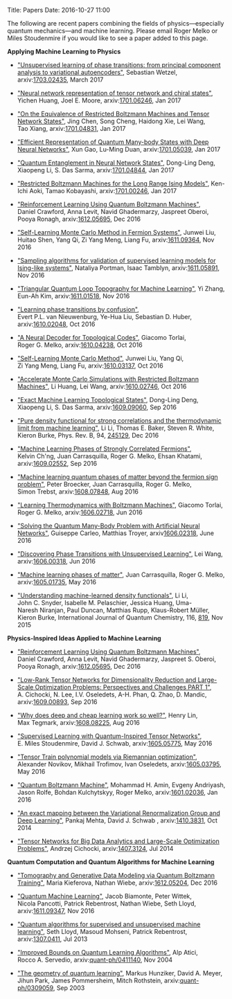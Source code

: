 Title: Papers
Date: 2016-10-27 11:00

The following are recent papers combining the fields of physics&mdash;especially quantum mechanics&mdash;and machine learning.
Please email Roger Melko or Miles Stoudenmire if you would like to see a paper added to this page.

<b> Applying Machine Learning to Physics </b>

- <a href="https://arxiv.org/abs/1703.02435">"Unsupervised learning of phase transitions: from principal component analysis to variational autoencoders"</a>, Sebastian&nbsp;Wetzel, arxiv:<a href="https://arxiv.org/abs/1703.02435">1703.02435</a>, March 2017

- <a href="https://arxiv.org/abs/1701.06246">"Neural network representation of tensor network and chiral states"</a>, Yichen&nbsp;Huang, Joel E.&nbsp;Moore, arxiv:<a href="https://arxiv.org/abs/1701.06246">1701.06246</a>, Jan 2017

- <a href="https://arxiv.org/abs/1701.04831">"On the Equivalence of Restricted Boltzmann Machines and Tensor Network States"</a>, Jing&nbsp;Chen, Song&nbsp;Cheng, Haidong&nbsp;Xie, Lei&nbsp;Wang, Tao&nbsp;Xiang, arxiv:<a href="https://arxiv.org/abs/1701.04831">1701.04831</a>, Jan 2017

- <a href="https://arxiv.org/abs/1701.05039">"Efficient Representation of Quantum Many-body States with Deep Neural Networks"</a>, Xun&nbsp;Gao, Lu-Ming&nbsp;Duan, arxiv:<a href="https://arxiv.org/abs/1701.05039">1701.05039</a>, Jan 2017

- <a href="https://arxiv.org/abs/1701.04844">"Quantum Entanglement in Neural Network States"</a>, Dong-Ling&nbsp;Deng, Xiaopeng&nbsp;Li, S.&nbsp;Das Sarma, arxiv:<a href="https://arxiv.org/abs/1701.04844">1701.04844</a>, Jan 2017

- <a href="https://arxiv.org/abs/1701.00246">"Restricted Boltzmann Machines for the Long Range Ising Models"</a>, Ken-Ichi&nbsp;Aoki, Tamao&nbsp;Kobayashi, arxiv:<a href="https://arxiv.org/abs/1701.00246">1701.00246</a>, Jan 2017


- <a href="https://arxiv.org/abs/1612.05695">"Reinforcement Learning Using Quantum Boltzmann Machines"</a>, Daniel&nbsp;Crawford, Anna&nbsp;Levit, Navid&nbsp;Ghadermarzy, Jaspreet&nbsp;Oberoi, Pooya&nbsp;Ronagh, arxiv:<a href="https://arxiv.org/abs/1612.05695">1612.05695</a>, Dec 2016

- <a href="https://arxiv.org/abs/1611.09364">"Self-Learning Monte Carlo Method in Fermion Systems"</a>, Junwei&nbsp;Liu, Huitao&nbsp;Shen, Yang&nbsp;Qi, Zi&nbsp;Yang&nbsp;Meng, Liang&nbsp;Fu, arxiv:<a href="https://arxiv.org/abs/1611.09364">1611.09364</a>, Nov 2016

- <a href="https://arxiv.org/abs/1611.05891">"Sampling algorithms for validation of supervised learning models for Ising-like systems"</a>, Nataliya&nbsp;Portman, Isaac&nbsp;Tamblyn, arxiv:<a href="https://arxiv.org/abs/1611.05891">1611.05891</a>, Nov 2016

- <a href="http://arxiv.org/abs/1611.01518">"Triangular Quantum Loop Topography for Machine Learning"</a>, Yi&nbsp;Zhang, Eun-Ah&nbsp;Kim, arxiv:<a href="http://arxiv.org/abs/1611.01518">1611.01518</a>, Nov 2016

- <a href="https://arxiv.org/abs/1610.02048">"Learning phase transitions by confusion"</a>, Evert&nbsp;P.L.&nbsp;van&nbsp;Nieuwenburg,&nbsp;Ye-Hua&nbsp;Liu,&nbsp;Sebastian&nbsp;D.&nbsp;Huber, arxiv:<a href="https://arxiv.org/abs/1610.02048">1610.02048</a>, Oct 2016

- <a href="http://arxiv.org/abs/1610.04238">"A Neural Decoder for Topological Codes"</a>, Giacomo&nbsp;Torlai, Roger&nbsp;G.&nbsp;Melko, arxiv:<a href="http://arxiv.org/abs/1610.04238">1610.04238</a>, Oct 2016

- <a href="http://arxiv.org/abs/1610.03137">"Self-Learning Monte Carlo Method"</a>, Junwei&nbsp;Liu, Yang&nbsp;Qi, Zi&nbsp;Yang&nbsp;Meng, Liang&nbsp;Fu, arxiv:<a href="http://arxiv.org/abs/1610.03137">1610.03137</a>, Oct 2016

- <a href="http://arxiv.org/abs/1610.02746">"Accelerate Monte Carlo Simulations with Restricted Boltzmann Machines"</a>, Li&nbsp;Huang, Lei&nbsp;Wang, arxiv:<a href="http://arxiv.org/abs/1610.02746">1610.02746</a>, Oct 2016

- <a href="https://arxiv.org/abs/1609.09060">"Exact Machine Learning Topological States"</a>, Dong-Ling&nbsp;Deng, Xiaopeng&nbsp;Li, S.&nbsp;Das Sarma, arxiv:<a href="https://arxiv.org/abs/1609.09060">1609.09060</a>, Sep 2016

- <a href="https://journals.aps.org/prb/abstract/10.1103/PhysRevB.94.245129">"Pure density functional for strong correlations and the thermodynamic limit from machine learning"</a>, Li&nbsp;Li, Thomas&nbsp;E.&nbsp;Baker, Steven&nbsp;R.&nbsp;White, Kieron&nbsp;Burke, Phys. Rev. B, 94, <a href="https://journals.aps.org/prb/abstract/10.1103/PhysRevB.94.245129">245129</a>, Dec 2016

- <a href="http://arxiv.org/abs/1609.02552">"Machine Learning Phases of Strongly Correlated Fermions"</a>, Kelvin&nbsp;Ch'ng, Juan&nbsp;Carrasquilla, Roger&nbsp;G.&nbsp;Melko, Ehsan&nbsp;Khatami, arxiv:<a href="http://arxiv.org/abs/1609.02552">1609.02552</a>, Sep 2016

- <a href="http://arxiv.org/abs/1608.07848">"Machine learning quantum phases of matter beyond the fermion sign problem"</a>, Peter&nbsp;Broecker, Juan&nbsp;Carrasquilla, Roger&nbsp;G.&nbsp;Melko, Simon&nbsp;Trebst, arxiv:<a href="http://arxiv.org/abs/1608.07848">1608.07848</a>, Aug 2016

- <a href="http://arxiv.org/abs/1606.02718">"Learning Thermodynamics with Boltzmann Machines"</a>, Giacomo&nbsp;Torlai, Roger&nbsp;G.&nbsp;Melko, arxiv:<a href="http://arxiv.org/abs/1606.02718">1606.02718</a>, Jun 2016

- <a href="https://arxiv.org/abs/1606.02318">"Solving the Quantum Many-Body Problem with Artificial Neural Networks"</a>, Guiseppe&nbsp;Carleo, Matthias&nbsp;Troyer, arxiv<a href="https://arxiv.org/abs/1606.02318">1606.02318</a>, June 2016

- <a href="http://arxiv.org/abs/1606.00318">"Discovering Phase Transitions with Unsupervised Learning"</a>, Lei&nbsp;Wang, arxiv:<a href="http://arxiv.org/abs/1606.00318">1606.00318</a>, Jun 2016

- <a href="http://arxiv.org/abs/1605.01735">"Machine learning phases of matter"</a>, Juan&nbsp;Carrasquilla, Roger&nbsp;G.&nbsp;Melko, arxiv:<a href="http://arxiv.org/abs/1605.01735">1605.01735</a>, May 2016

- <a href="http://onlinelibrary.wiley.com/doi/10.1002/qua.25040/abstract">"Understanding machine-learned density functionals"</a>, Li&nbsp;Li, John&nbsp;C.&nbsp;Snyder, Isabelle&nbsp;M.&nbsp;Pelaschier, Jessica&nbsp;Huang, Uma-Naresh&nbsp;Niranjan, Paul&nbsp;Duncan, Matthias&nbsp;Rupp, Klaus-Robert&nbsp;Müller, Kieron&nbsp;Burke, International Journal of Quantum Chemistry, 116, <a href="http://onlinelibrary.wiley.com/doi/10.1002/qua.25040/abstract">819</a>, Nov 2015


<b> Physics-Inspired Ideas Applied to Machine Learning</b>

- <a href="http://arxiv.org/abs/1612.05695">"Reinforcement Learning Using Quantum Boltzmann Machines"</a>, Daniel&nbsp;Crawford, Anna&nbsp;Levit, Navid&nbsp;Ghadermarzy, Jaspreet&nbsp;S.&nbsp;Oberoi, Pooya&nbsp;Ronagh, arxiv:<a href="http://arxiv.org/abs/1612.05695">1612.05695</a>, Dec 2016

- <a href="http://arxiv.org/abs/1609.00893">"Low-Rank Tensor Networks for Dimensionality Reduction and Large-Scale Optimization Problems: Perspectives and Challenges PART 1"</a>, A.&nbsp;Cichocki, N.&nbsp;Lee, I.V.&nbsp;Oseledets, A-H.&nbsp;Phan, Q.&nbsp;Zhao, D.&nbsp;Mandic, arxiv:<a href="http://arxiv.org/abs/1609.00893">1609.00893</a>, Sep 2016

- <a href="https://arxiv.org/abs/1608.08225">"Why does deep and cheap learning work so well?"</a>, Henry&nbsp;Lin, Max&nbsp;Tegmark, arxiv:<a href="https://arxiv.org/abs/1608.08225">1608.08225</a>, Aug 2016

- <a href="http://arxiv.org/abs/1605.05775">"Supervised Learning with Quantum-Inspired Tensor Networks"</a>, E.&nbsp;Miles&nbsp;Stoudenmire, David&nbsp;J.&nbsp;Schwab, arxiv:<a href="http://arxiv.org/abs/1605.05775">1605.05775</a>, May 2016

- <a href="http://arxiv.org/abs/1605.03795">"Tensor Train polynomial models via Riemannian optimization"</a>, Alexander&nbsp;Novikov, Mikhail&nbsp;Trofimov, Ivan&nbsp;Oseledets, arxiv:<a href="http://arxiv.org/abs/1605.03795">1605.03795</a>, May 2016

- <a href="http://arxiv.org/abs/1601.02036">"Quantum Boltzmann Machine"</a>, Mohammad&nbsp;H.&nbsp;Amin, Evgeny&nbsp;Andriyash, Jason&nbsp;Rolfe, Bohdan&nbsp;Kulchytskyy, Roger&nbsp;Melko, arxiv:<a href="http://arxiv.org/abs/1601.02036">1601.02036</a>, Jan 2016

- <a href="http://arxiv.org/abs/1410.3831">"An exact mapping between the Variational Renormalization Group and Deep Learning"</a>, Pankaj&nbsp;Mehta, David&nbsp;J.&nbsp;Schwab , arxiv:<a href="http://arxiv.org/abs/1410.3831">1410.3831</a>, Oct 2014

- <a href="http://arxiv.org/abs/1407.3124">"Tensor Networks for Big Data Analytics and Large-Scale Optimization Problems"</a>, Andrzej Cichocki, arxiv:<a href="http://arxiv.org/abs/1407.3124">1407.3124</a>, Jul 2014

<b> Quantum Computation and Quantum Algorithms for Machine Learning </b>

- <a href="https://arxiv.org/abs/1612.05204">"Tomography and Generative Data Modeling via Quantum Boltzmann Training"</a>, Maria Kieferova, Nathan Wiebe, arxiv:<a href="https://arxiv.org/abs/1612.05204">1612.05204</a>, Dec 2016

- <a href="http://arxiv.org/abs/1611.09347">"Quantum Machine Learning"</a>, Jacob&nbsp;Biamonte, Peter&nbsp;Wittek, Nicola&nbsp;Pancotti, Patrick&nbsp;Rebentrost, Nathan&nbsp;Wiebe, Seth&nbsp;Lloyd, arxiv:<a href="http://arxiv.org/abs/1611.09347">1611.09347</a>, Nov 2016

- <a href="http://arxiv.org/abs/1307.0411">"Quantum algorithms for supervised and unsupervised machine learning"</a>, Seth&nbsp;Lloyd, Masoud&nbsp;Mohseni, Patrick&nbsp;Rebentrost, arxiv:<a href="http://arxiv.org/abs/1307.0411">1307.0411</a>, Jul 2013

- <a href="http://arxiv.org/abs/quant-ph/0411140">"Improved Bounds on Quantum Learning Algorithms"</a>, Alp&nbsp;Atici, Rocco&nbsp;A.&nbsp;Servedio, arxiv:<a href="http://arxiv.org/abs/quant-ph/0411140">quant-ph/0411140</a>, Nov 2004

- <a href="http://arxiv.org/abs/quant-ph/0309059">"The geometry of quantum learning"</a>, Markus&nbsp;Hunziker, David&nbsp;A.&nbsp;Meyer, Jihun&nbsp;Park, James&nbsp;Pommersheim, Mitch&nbsp;Rothstein, arxiv:<a href="http://arxiv.org/abs/quant-ph/0309059">quant-ph/0309059</a>, Sep 2003



</div>
